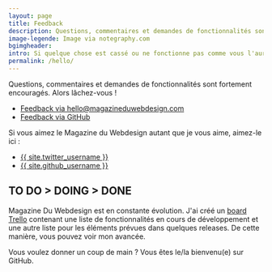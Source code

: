 ```yaml
---
layout: page
title: Feedback
description: Questions, commentaires et demandes de fonctionnalités sont fortement encouragés.
image-legende: Image via notegraphy.com
bgimgheader:
intro: Si quelque chose est cassé ou ne fonctionne pas comme vous l'auriez souhaité, cette page est faite pour vous.
permalink: /hello/
---
```

Questions, commentaires et demandes de fonctionnalités sont fortement encouragés. Alors lâchez-vous !
<ul>
  <li><a href="mailto:hello@magazineduwebdesign.com">Feedback via hello@magazineduwebdesign.com</a></li>
  <li><a href="github.com">Feedback via GitHub</a></li> 
</ul>
Si vous aimez le Magazine du Webdesign autant que je vous aime, aimez-le ici :
<ul>
	<li><a href="https://twitter.com/{{ site.twitter_username }}">{{ site.twitter_username }}</a></li>
	<li><a href="https://github.com/{{ site.twitter_username }}">{{ site.github_username }}</a></li>
</ul>
<h2>TO DO > DOING > DONE</h2>
Magazine Du Webdesign est en constante évolution.
J'ai créé un <a href="">board Trello</a> contenant une liste de fonctionnalités en cours de développement et une autre liste pour les éléments prévues dans quelques releases. De cette manière, vous pouvez voir mon avancée.

Vous voulez donner un coup de main ? Vous êtes le/la bienvenu(e) sur <a href="https://github.com/guillaumepalayer"></a>GitHub. 